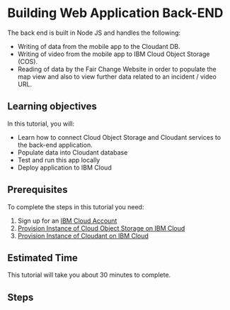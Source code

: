 # Building Web Application Back-END 
The back end is built in Node JS and handles the following:

- Writing of data from the mobile app to the Cloudant DB.
- Writing of video from the mobile app to IBM Cloud Object Storage (COS).
- Reading of data by the Fair Change Website in order to populate the map view and also to view further data related to an incident / video URL.


## Learning objectives

In this tutorial, you will:
- Learn how to connect Cloud Object Storage and Cloudant services to the back-end application.
- Populate data into Cloudant database
- Test and run this app locally 
- Deploy application to IBM Cloud 


## Prerequisites

To complete the steps in this tutorial you need:
1. Sign up for an [IBM Cloud Account](https://www.ibm.com/account/reg/us-en/signup?formid=urx-42793&eventid=cfc-2020?cm_mmc=OSocial_Blog-_-Audience+Developer_Developer+Conversation-_-WW_WW-_-cfc-2020-ghub-starterkit-communication_ov75914&cm_mmca1=000039JL&cm_mmca2=10008917)
2. [Provision Instance of Cloud Object Storage on IBM Cloud](https://github.com/embrace-call-for-code/fairchange/tree/starter-kit#provision-instance-of-cloud-object-storage-on-ibm-cloud)
3. [Provision Instance of Cloudant on IBM Cloud](https://github.com/embrace-call-for-code/fairchange/tree/starter-kit#provision-instance-of-cloudant-on-ibm-cloud)

## Estimated Time 
This tutorial will take you about 30 minutes to complete.

## Steps











